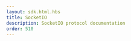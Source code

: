 ```yaml
---
layout: sdk.html.hbs
title: SocketIO
description: SocketIO protocol documentation
order: 510
---
```

